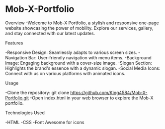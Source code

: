 # Mob-X-Portfolio
Overview 
-Welcome to Mob-X Portfolio, a stylish and responsive one-page website showcasing the power of mobility. Explore our services, gallery, and stay connected with our latest updates.

Features

-Responsive Design: Seamlessly adapts to various screen sizes.
-Navigation Bar: User-friendly navigation with menu items.
-Background Image: Engaging background with a cover-size image.
-Slogan Section: Highlights the brand's essence with a dynamic slogan.
-Social Media Icons: Connect with us on various platforms with animated icons.

Usage

-Clone the repository: git clone https://github.com/King4584/Mob-X-Portfolio.git
-Open index.html in your web browser to explore the Mob-X portfolio.

Technologies Used

-HTML
-CSS
-Font Awesome for icons
